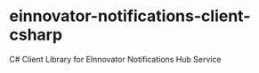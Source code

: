 # einnovator-notifications-client-csharp
C# Client Library for EInnovator Notifications Hub Service
